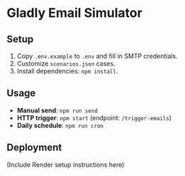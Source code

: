 # Gladly Email Simulator

## Setup

1. Copy `.env.example` to `.env` and fill in SMTP credentials.
2. Customize `scenarios.json` cases.
3. Install dependencies: `npm install`.

## Usage

- **Manual send**: `npm run send`
- **HTTP trigger**: `npm start` (endpoint: `/trigger-emails`)
- **Daily schedule**: `npm run cron`

## Deployment

(Include Render setup instructions here)
